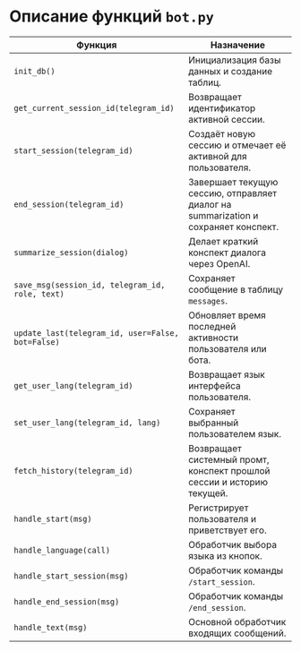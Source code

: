 # Описание функций `bot.py`

| Функция | Назначение |
|---------|------------|
| `init_db()` | Инициализация базы данных и создание таблиц. |
| `get_current_session_id(telegram_id)` | Возвращает идентификатор активной сессии. |
| `start_session(telegram_id)` | Создаёт новую сессию и отмечает её активной для пользователя. |
| `end_session(telegram_id)` | Завершает текущую сессию, отправляет диалог на summarization и сохраняет конспект. |
| `summarize_session(dialog)` | Делает краткий конспект диалога через OpenAI. |
| `save_msg(session_id, telegram_id, role, text)` | Сохраняет сообщение в таблицу `messages`. |
| `update_last(telegram_id, user=False, bot=False)` | Обновляет время последней активности пользователя или бота. |
| `get_user_lang(telegram_id)` | Возвращает язык интерфейса пользователя. |
| `set_user_lang(telegram_id, lang)` | Сохраняет выбранный пользователем язык. |
| `fetch_history(telegram_id)` | Возвращает системный промт, конспект прошлой сессии и историю текущей. |
| `handle_start(msg)` | Регистрирует пользователя и приветствует его. |
| `handle_language(call)` | Обработчик выбора языка из кнопок. |
| `handle_start_session(msg)` | Обработчик команды `/start_session`. |
| `handle_end_session(msg)` | Обработчик команды `/end_session`. |
| `handle_text(msg)` | Основной обработчик входящих сообщений. |
